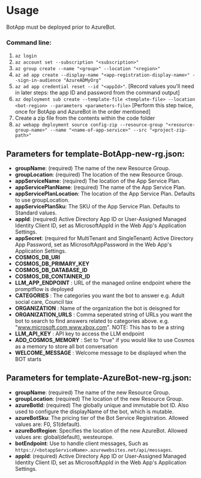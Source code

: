 
# Usage
BotApp must be deployed prior to AzureBot.

### Command line:
1. `az login`<br>
2. `az account set --subscription "<subscription>"`<br>
3. `az group create --name "<group>" --location "<region>"`<br>
4. `az ad app create --display-name "<app-registration-display-name>" --sign-in-audience "AzureADMyOrg"`<br>
5. `az ad app credential reset --id "<appId>"`. [Record values you'll need in later steps: the app ID and password from the command output]<br>
6. `az deployment sub create --template-file <template-file> --location <bot-region> --parameters <parameters-file>` [Perform this step twice, once for BotApp and AzureBot in the order mentioned]
7. Create a zip file from the contents within the code folder
8. `az webapp deployment source config-zip --resource-group "<resource-group-name>" --name "<name-of-app-service>" --src "<project-zip-path>"`

## Parameters for template-BotApp-new-rg.json:

- **groupName**: (required)           The name of the new Resource Group.
- **groupLocation**: (required)       The location of the new Resource Group.
- **appServiceName**: (required)      The location of the App Service Plan.
- **appServicePlanName**: (required)  The name of the App Service Plan.
- **appServicePlanLocation**:         The location of the App Service Plan. Defaults to use groupLocation.
- **appServicePlanSku**:              The SKU of the App Service Plan. Defaults to Standard values.
- **appId**: (required)               Active Directory App ID or User-Assigned Managed Identity Client ID, set as MicrosoftAppId in the Web App's Application Settings.
- **appSecret**: (required for MultiTenant and SingleTenant)  Active Directory App Password, set as MicrosoftAppPassword in the Web App's Application Settings.
- **COSMOS_DB_URI**
- **COSMOS_DB_PRIMARY_KEY**
- **COSMOS_DB_DATABASE_ID**
- **COSMOS_DB_CONTAINER_ID**
- **LLM_APP_ENDPOINT** : URL of the managed online endpoint where the promptflow is deployed
- **CATEGORIES** : The categories you want the bot to answer e.g. Adult social care, Council tax
- **ORGANIZATION** : Name of the organization the bot is deisgned for
- **ORGANIZATION_URLS** : Comma seperated string of URLs you want the bot to search to find answers related to categories above. e.g. "www.microsoft.com,www.xbox.com". NOTE: This has to be a string
- **LLM_API_KEY** : API key to access the LLM endpoint
- **ADD_COSMOS_MEMORY** : Set to "true" if you would like to use Cosmos as a memory to store all bot conversation
- **WELCOME_MESSAGE** : Welcome message to be displayed when the BOT starts

## Parameters for template-AzureBot-new-rg.json:

- **groupName**: (required)           The name of the new Resource Group.
- **groupLocation**: (required)       The location of the new Resource Group.
- **azureBotId**: (required)          The globally unique and immutable bot ID. Also used to configure the displayName of the bot, which is mutable.
- **azureBotSku**:                    The pricing tier of the Bot Service Registration. Allowed values are: F0, S1(default).
- **azureBotRegion**:                 Specifies the location of the new AzureBot. Allowed values are: global(default), westeurope.
- **botEndpoint**:                    Use to handle client messages, Such as `https://<botappServiceName>.azurewebsites.net/api/messages`.
- **appId**: (required)               Active Directory App ID or User-Assigned Managed Identity Client ID, set as MicrosoftAppId in the Web App's Application Settings.

